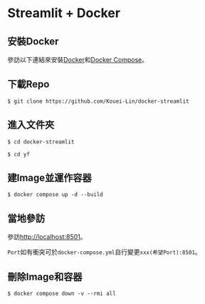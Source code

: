 # Streamlit + Docker

## 安裝Docker

參訪以下連結來安裝[Docker](https://docs.docker.com/engine/install/)和[Docker Compose](https://docs.docker.com/compose/install/)。

## 下載Repo
`$ git clone https://github.com/Kouei-Lin/docker-streamlit`

## 進入文件夾

`$ cd docker-streamlit`

`$ cd yf`

## 建Image並運作容器
`$ docker compose up -d --build`

## 當地參訪
參訪[http://localhost:8501](http://localhost:8501)。

`Port`如有衝突可於`docker-compose.yml`自行變更`xxx(希望Port):8501`。

## 刪除Image和容器
`$ docker compose down -v --rmi all`
